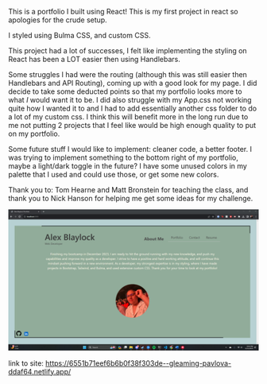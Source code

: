 This is a portfolio I built using React! This is my first project in react so apologies for the crude setup.

I styled using Bulma CSS, and custom CSS.

This project had a lot of successes, I felt like implementing the styling on React has been a LOT easier then using Handlebars.

Some struggles I had were the routing (although this was still easier then Handlebars and API Routing), coming up with a good look for my page. I did decide to take some deducted points so that my
portfolio looks more to what *I* would want it to be. I did also struggle with my App.css not working quite how I wanted it to and I had to add essentially another css folder to do a lot of my custom css.
I think this will benefit more in the long run due to me not putting 2 projects that I feel like would be high enough quality to put on my portfolio.

Some future stuff I would like to implement: cleaner code, a better footer. I was trying to implement something to the bottom right of my portfolio, maybe a light/dark toggle in the future? I have some unused colors in my palette that I used and could use those, or get some new colors.

Thank you to: Tom Hearne and Matt Bronstein for teaching the class, and thank you to Nick Hanson for helping me get some ideas for my challenge.

![screenshot of app](portfolioss.png)

link to site: https://6551b71eef6b6b0f38f303de--gleaming-pavlova-ddaf64.netlify.app/